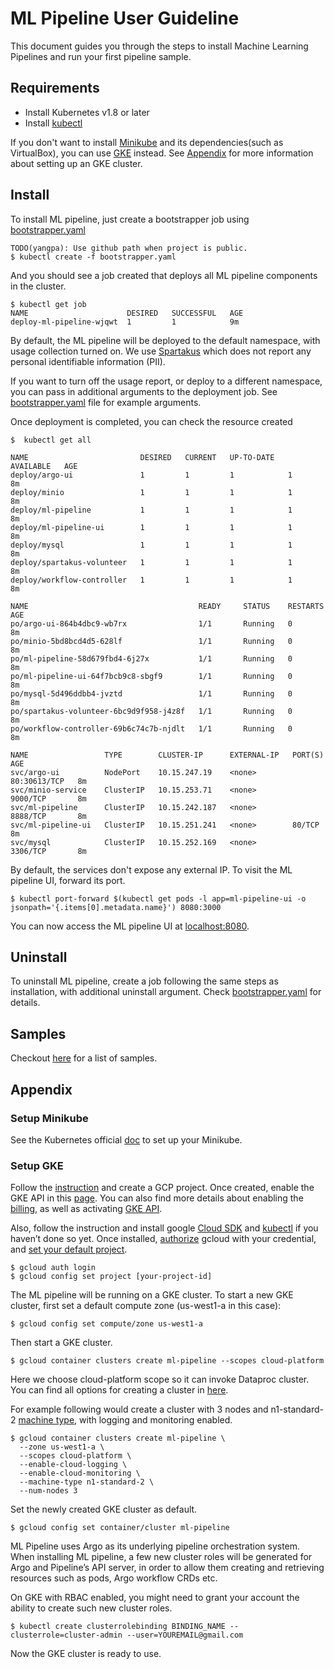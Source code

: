 # ML Pipeline User Guideline

This document guides you through the steps to install Machine Learning Pipelines and run your first pipeline sample. 

## Requirements
- Install Kubernetes v1.8 or later
- Install [kubectl](https://kubernetes.io/docs/tasks/tools/install-kubectl/)
 
If you don't want to install [Minikube](https://kubernetes.io/docs/tasks/tools/install-minikube/) and its dependencies(such as VirtualBox), you can use [GKE](https://cloud.google.com/kubernetes-engine/) instead. See [Appendix](#setup-gke) for more information about setting up an GKE cluster.


## Install

To install ML pipeline, just create a bootstrapper job using [bootstrapper.yaml](https://github.com/googleprivate/ml/blob/master/bootstrapper.yaml)
```
TODO(yangpa): Use github path when project is public.  
$ kubectl create -f bootstrapper.yaml
```
And you should see a job created that deploys all ML pipeline components in the cluster.
```
$ kubectl get job
NAME                      DESIRED   SUCCESSFUL   AGE
deploy-ml-pipeline-wjqwt  1         1            9m
```

By default, the ML pipeline will be deployed to the default namespace, with usage collection turned on. 
We use [Spartakus](https://github.com/kubernetes-incubator/spartakus) which does not report any personal identifiable information (PII).

If you want to turn off the usage report, or deploy to a different namespace, you can pass in additional arguments to the deployment job.
See [bootstrapper.yaml](https://github.com/googleprivate/ml/blob/master/bootstrapper.yaml) file for example arguments.

Once deployment is completed, you can check the resource created
```
$  kubectl get all

NAME                         DESIRED   CURRENT   UP-TO-DATE   AVAILABLE   AGE
deploy/argo-ui               1         1         1            1           8m
deploy/minio                 1         1         1            1           8m
deploy/ml-pipeline           1         1         1            1           8m
deploy/ml-pipeline-ui        1         1         1            1           8m
deploy/mysql                 1         1         1            1           8m
deploy/spartakus-volunteer   1         1         1            1           8m
deploy/workflow-controller   1         1         1            1           8m

NAME                                      READY     STATUS    RESTARTS   AGE
po/argo-ui-864b4dbc9-wb7rx                1/1       Running   0          8m
po/minio-5bd8bcd4d5-628lf                 1/1       Running   0          8m
po/ml-pipeline-58d679fbd4-6j27x           1/1       Running   0          8m
po/ml-pipeline-ui-64f7bcb9c8-sbgf9        1/1       Running   0          8m
po/mysql-5d496ddbb4-jvztd                 1/1       Running   0          8m
po/spartakus-volunteer-6bc9d9f958-j4z8f   1/1       Running   0          8m
po/workflow-controller-69b6c74c7b-njdlt   1/1       Running   0          8m

NAME                 TYPE        CLUSTER-IP      EXTERNAL-IP   PORT(S)        AGE
svc/argo-ui          NodePort    10.15.247.19    <none>        80:30613/TCP   8m
svc/minio-service    ClusterIP   10.15.253.71    <none>        9000/TCP       8m
svc/ml-pipeline      ClusterIP   10.15.242.187   <none>        8888/TCP       8m
svc/ml-pipeline-ui   ClusterIP   10.15.251.241   <none>        80/TCP         8m
svc/mysql            ClusterIP   10.15.252.169   <none>        3306/TCP       8m
```

By default, the services don't expose any external IP. To visit the ML pipeline UI, forward its port.
```
$ kubectl port-forward $(kubectl get pods -l app=ml-pipeline-ui -o jsonpath='{.items[0].metadata.name}') 8080:3000
```
You can now access the ML pipeline UI at [localhost:8080](http://localhost:8080).

## Uninstall
To uninstall ML pipeline, create a job following the same steps as installation, with additional uninstall argument. 
Check [bootstrapper.yaml](https://github.com/googleprivate/ml/blob/master/bootstrapper.yaml) for details.

## Samples
Checkout [here](https://github.com/googleprivate/ml/blob/master/samples) for a list of samples. 

## Appendix

### Setup Minikube
See the Kubernetes official [doc](https://kubernetes.io/docs/tasks/tools/install-minikube/) to set up your Minikube.

### Setup GKE

Follow the [instruction](https://cloud.google.com/resource-manager/docs/creating-managing-projects) and create a GCP project. 
Once created, enable the GKE API in this [page](https://console.developers.google.com/apis/enabled). You can also find more details about enabling the [billing](https://cloud.google.com/billing/docs/how-to/modify-project?visit_id=1-636559671979777487-508867449&rd=1#enable-billing), as well as activating [GKE API](https://cloud.google.com/kubernetes-engine/docs/quickstart#before-you-begin).

Also, follow the instruction and install google [Cloud SDK](https://cloud.google.com/sdk/) and [kubectl](https://kubernetes.io/docs/tasks/tools/install-kubectl/#download-as-part-of-the-google-cloud-sdk) if you haven’t done so yet. Once installed, [authorize](https://cloud.google.com/sdk/gcloud/reference/auth/login) gcloud with your credential, and [set your default project](https://cloud.google.com/sdk/gcloud/reference/config/set).
```
$ gcloud auth login
$ gcloud config set project [your-project-id]
```

The ML pipeline will be running on a GKE cluster. To start a new GKE cluster, first set a default compute zone (us-west1-a in this case):
```
$ gcloud config set compute/zone us-west1-a
```
Then start a GKE cluster. 
```
$ gcloud container clusters create ml-pipeline --scopes cloud-platform
```
Here we choose cloud-platform scope so it can invoke Dataproc cluster. You can find all options for creating a cluster in [here](https://cloud.google.com/sdk/gcloud/reference/container/clusters/create). 

For example following would create a cluster with 3 nodes and n1-standard-2 [machine type](https://cloud.google.com/compute/docs/machine-types), with logging and monitoring enabled.
```
$ gcloud container clusters create ml-pipeline \
  --zone us-west1-a \
  --scopes cloud-platform \
  --enable-cloud-logging \
  --enable-cloud-monitoring \
  --machine-type n1-standard-2 \
  --num-nodes 3
```
Set the newly created GKE cluster as default.
```
$ gcloud config set container/cluster ml-pipeline
```

ML Pipeline uses Argo as its underlying pipeline orchestration system. When installing ML pipeline, a few new cluster roles will be generated for Argo and Pipeline’s API server, in order to allow them creating and retrieving resources such as pods, Argo workflow CRDs etc. 

On GKE with RBAC enabled, you might need to grant your account the ability to create such new cluster roles.

```
$ kubectl create clusterrolebinding BINDING_NAME --clusterrole=cluster-admin --user=YOUREMAIL@gmail.com
```

Now the GKE cluster is ready to use.